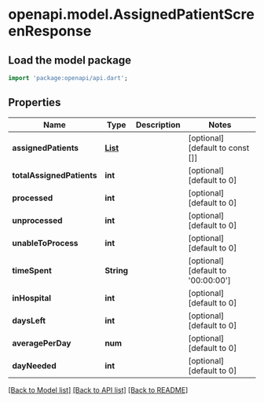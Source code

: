 # openapi.model.AssignedPatientScreenResponse

## Load the model package
```dart
import 'package:openapi/api.dart';
```

## Properties
Name | Type | Description | Notes
------------ | ------------- | ------------- | -------------
**assignedPatients** | [**List<ProcessedPatientEntryForFrontEnd>**](ProcessedPatientEntryForFrontEnd.md) |  | [optional] [default to const []]
**totalAssignedPatients** | **int** |  | [optional] [default to 0]
**processed** | **int** |  | [optional] [default to 0]
**unprocessed** | **int** |  | [optional] [default to 0]
**unableToProcess** | **int** |  | [optional] [default to 0]
**timeSpent** | **String** |  | [optional] [default to '00:00:00']
**inHospital** | **int** |  | [optional] [default to 0]
**daysLeft** | **int** |  | [optional] [default to 0]
**averagePerDay** | **num** |  | [optional] [default to 0]
**dayNeeded** | **int** |  | [optional] [default to 0]

[[Back to Model list]](../README.md#documentation-for-models) [[Back to API list]](../README.md#documentation-for-api-endpoints) [[Back to README]](../README.md)


